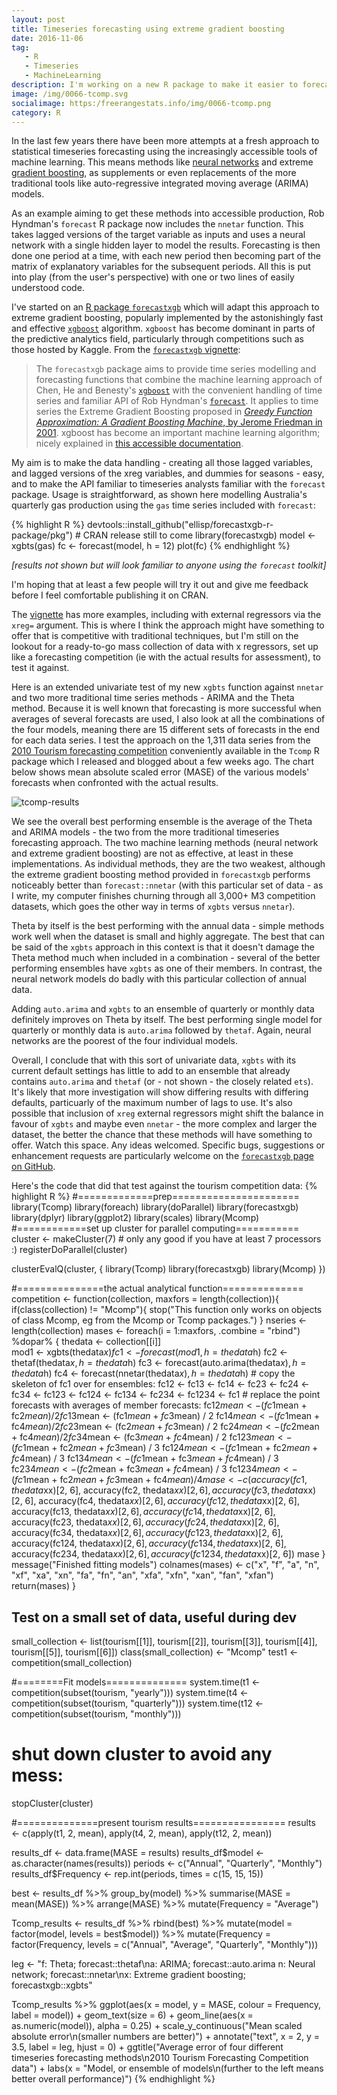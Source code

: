 ```yaml
---
layout: post
title: Timeseries forecasting using extreme gradient boosting
date: 2016-11-06
tag: 
   - R
   - Timeseries
   - MachineLearning
description: I'm working on a new R package to make it easier to forecast timeseries with the xgboost machine learning algorithm.  So far in tests against large competition data collections (thousands of timeseries), it performs comparably to the nnetar neural network method, but not as well as more traditional timeseries methods like auto.arima and theta.
image: /img/0066-tcomp.svg
socialimage: https:/freerangestats.info/img/0066-tcomp.png
category: R
---
```


In the last few years there have been more attempts at a fresh approach to statistical timeseries forecasting using the increasingly accessible tools of machine learning.  This means methods like [neural networks](http://www.neural-forecasting-competition.com/index.htm) and extreme [gradient boosting](https://en.wikipedia.org/wiki/Gradient_boosting), as supplements or even replacements of the more traditional tools like auto-regressive integrated moving average (ARIMA) models.  

As an example aiming to get these methods into accessible production, Rob Hyndman's `forecast` R package now includes the `nnetar` function.  This takes lagged versions of the target variable as inputs and uses a neural network with a single hidden layer to model the results.  Forecasting is then done one period at a time, with each new period then becoming part of the matrix of explanatory variables for the subsequent periods.  All this is put into play (from the user's perspective) with one or two lines of easily understood code.

I've started on an [R package `forecastxgb`](https://github.com/ellisp/forecastxgb-r-package/) which will adapt this approach to extreme gradient boosting, popularly implemented by the astonishingly fast and effective [`xgboost`](https://CRAN.R-project.org/package=xgboost) algorithm.  `xgboost` has become dominant in parts of the predictive analytics field, particularly through competitions such as those hosted by Kaggle.  From the [`forecastxgb` vignette](https://github.com/ellisp/forecastxgb-r-package/blob/master/pkg/vignettes/xgbts.Rmd):

>  The `forecastxgb` package aims to provide time series modelling and forecasting functions that combine the machine learning approach of Chen, He and Benesty's [`xgboost`](https://CRAN.R-project.org/package=xgboost) with the convenient handling of time series and familiar API of Rob Hyndman's [`forecast`](http://github.com/robjhyndman/forecast).  It applies to time series the Extreme Gradient Boosting proposed in [*Greedy Function Approximation: A Gradient Boosting Machine*, by Jerome Friedman in 2001](http://www.jstor.org/stable/2699986). xgboost has become an important machine learning algorithm; nicely explained in [this accessible documentation](http://xgboost.readthedocs.io/en/latest/model.html).

My aim is to make the data handling - creating all those lagged variables, and lagged versions of the xreg variables, and dummies for seasons - easy, and to make the API familiar to timeseries analysts familiar with the `forecast` package.  Usage is straightforward, as shown here modelling Australia's quarterly gas production using the `gas` time series included with `forecast`:

{% highlight R %}
devtools::install_github("ellisp/forecastxgb-r-package/pkg") # CRAN release still to come
library(forecastxgb)
model <- xgbts(gas)
fc <- forecast(model, h = 12)
plot(fc)
{% endhighlight %}

*[results not shown but will look familiar to anyone using the `forecast` toolkit]*

I'm hoping that at least a few people will try it out and give me feedback before I feel comfortable publishing it on CRAN.

The [vignette](https://github.com/ellisp/forecastxgb-r-package/blob/master/pkg/vignettes/xgbts.Rmd) has more examples, including with external regressors via the `xreg=` argument.  This is where I think the approach might have something to offer that is competitive with traditional techniques, but I'm still on the lookout for a ready-to-go mass collection of data with x regressors, set up like a forecasting competition (ie with the actual results for assessment), to test it against.

Here is an extended univariate test of my new `xgbts` function against `nnetar` and two more traditional time series methods - ARIMA and the Theta method.  Because it is well known that forecasting is more successful when averages of several forecasts are used, I also look at all the combinations of the four models, meaning there are 15 different sets of forecasts in the end for each data series.  I test the approach on the 1,311 data series from the [2010 Tourism forecasting competition](/blog/2016/10/19/Tcomp) conveniently available in the `Tcomp` R package which I released and blogged about a few weeks ago.  The chart below shows mean absolute scaled error (MASE) of the various models' forecasts when confronted with the actual results.

![tcomp-results](/img/0066-tcomp.png)

We see the overall best performing ensemble is the average of the Theta and ARIMA models - the two from the more traditional timeseries forecasting approach.  The two machine learning methods (neural network and extreme gradient boosting) are not as effective, at least in these implementations.  As individual methods, they are the two weakest, although the extreme gradient boosting method provided in `forecastxgb` performs noticeably better than `forecast::nnetar` (with this particular set of data - as I write, my computer finishes churning through all 3,000+ M3 competition datasets, which goes the other way in terms of `xgbts` versus `nnetar`).  

Theta by itself is the best performing with the annual data - simple methods work well when the dataset is small and highly aggregate.  The best that can be said of the `xgbts` approach in this context is that it doesn't damage the Theta method much when included in a combination - several of the better performing ensembles have `xgbts` as one of their members.  In contrast, the neural network models do badly with this particular collection of annual data.

Adding `auto.arima` and `xgbts` to an ensemble of quarterly or monthly data definitely improves on Theta by itself.  The best performing single model for quarterly or monthly data is `auto.arima` followed by `thetaf`.  Again, neural networks are the poorest of the four individual models.

Overall, I conclude that with this sort of univariate data, `xgbts` with its current default settings has little to add to an ensemble that already contains `auto.arima` and `thetaf` (or - not shown - the closely related `ets`).  It's likely that more investigation will show differing results with differing defaults, particuarly of the maximum number of lags to use.  It's also possible that inclusion of `xreg` external regressors might shift the balance in favour of `xgbts` and maybe even `nnetar` - the more complex and larger the dataset, the better the chance that these methods will have something to offer.  Watch this space.  Any ideas welcomed.  Specific bugs, suggestions or enhancement requests are particularly welcome on the [`forecastxgb` page on GitHub](https://github.com/ellisp/forecastxgb-r-package/issues).

Here's the code that did that test against the tourism competition data:
{% highlight R %}
#=============prep======================
library(Tcomp)
library(foreach)
library(doParallel)
library(forecastxgb)
library(dplyr)
library(ggplot2)
library(scales)
library(Mcomp)
#============set up cluster for parallel computing===========
cluster <- makeCluster(7) # only any good if you have at least 7 processors :)
registerDoParallel(cluster)

clusterEvalQ(cluster, {
   library(Tcomp)
   library(forecastxgb)
   library(Mcomp)
})


#===============the actual analytical function==============
competition <- function(collection, maxfors = length(collection)){
   if(class(collection) != "Mcomp"){
      stop("This function only works on objects of class Mcomp, eg from the Mcomp or Tcomp packages.")
   }
   nseries <- length(collection)
   mases <- foreach(i = 1:maxfors, .combine = "rbind") %dopar% {
      thedata <- collection[[i]]  
      mod1 <- xgbts(thedata$x)
      fc1 <- forecast(mod1, h = thedata$h)
      fc2 <- thetaf(thedata$x, h = thedata$h)
      fc3 <- forecast(auto.arima(thedata$x), h = thedata$h)
      fc4 <- forecast(nnetar(thedata$x), h = thedata$h)
      # copy the skeleton of fc1 over for ensembles:
      fc12 <- fc13 <- fc14 <- fc23 <- fc24 <- fc34 <- fc123 <- fc124 <- fc134 <- fc234 <- fc1234 <- fc1
      # replace the point forecasts with averages of member forecasts:
      fc12$mean <- (fc1$mean + fc2$mean) / 2
      fc13$mean <- (fc1$mean + fc3$mean) / 2
      fc14$mean <- (fc1$mean + fc4$mean) / 2
      fc23$mean <- (fc2$mean + fc3$mean) / 2
      fc24$mean <- (fc2$mean + fc4$mean) / 2
      fc34$mean <- (fc3$mean + fc4$mean) / 2
      fc123$mean <- (fc1$mean + fc2$mean + fc3$mean) / 3
      fc124$mean <- (fc1$mean + fc2$mean + fc4$mean) / 3
      fc134$mean <- (fc1$mean + fc3$mean + fc4$mean) / 3
      fc234$mean <- (fc2$mean + fc3$mean + fc4$mean) / 3
      fc1234$mean <- (fc1$mean + fc2$mean + fc3$mean + fc4$mean) / 4
      mase <- c(accuracy(fc1, thedata$xx)[2, 6],
                accuracy(fc2, thedata$xx)[2, 6],
                accuracy(fc3, thedata$xx)[2, 6],
                accuracy(fc4, thedata$xx)[2, 6],
                accuracy(fc12, thedata$xx)[2, 6],
                accuracy(fc13, thedata$xx)[2, 6],
                accuracy(fc14, thedata$xx)[2, 6],
                accuracy(fc23, thedata$xx)[2, 6],
                accuracy(fc24, thedata$xx)[2, 6],
                accuracy(fc34, thedata$xx)[2, 6],
                accuracy(fc123, thedata$xx)[2, 6],
                accuracy(fc124, thedata$xx)[2, 6],
                accuracy(fc134, thedata$xx)[2, 6],
                accuracy(fc234, thedata$xx)[2, 6],
                accuracy(fc1234, thedata$xx)[2, 6])
      mase
   }
   message("Finished fitting models")
   colnames(mases) <- c("x", "f", "a", "n", "xf", "xa", "xn", "fa", "fn", "an",
                        "xfa", "xfn", "xan", "fan", "xfan")
   return(mases)
}



## Test on a small set of data, useful during dev
small_collection <- list(tourism[[1]], tourism[[2]], tourism[[3]], tourism[[4]], tourism[[5]], tourism[[6]])
class(small_collection) <- "Mcomp"
test1 <- competition(small_collection)


#========Fit models==============
system.time(t1  <- competition(subset(tourism, "yearly")))
system.time(t4 <- competition(subset(tourism, "quarterly")))
system.time(t12 <- competition(subset(tourism, "monthly")))

# shut down cluster to avoid any mess:
stopCluster(cluster)


#==============present tourism results================
results <- c(apply(t1, 2, mean),
             apply(t4, 2, mean),
             apply(t12, 2, mean))

results_df <- data.frame(MASE = results)
results_df$model <- as.character(names(results))
periods <- c("Annual", "Quarterly", "Monthly")
results_df$Frequency <- rep.int(periods, times = c(15, 15, 15))

best <- results_df %>%
   group_by(model) %>%
   summarise(MASE = mean(MASE)) %>%
   arrange(MASE) %>%
   mutate(Frequency = "Average")

Tcomp_results <- results_df %>%
   rbind(best) %>%
   mutate(model = factor(model, levels = best$model)) %>%
   mutate(Frequency = factor(Frequency, levels = c("Annual", "Average", "Quarterly", "Monthly")))

leg <- "f: Theta; forecast::thetaf\na: ARIMA; forecast::auto.arima
n: Neural network; forecast::nnetar\nx: Extreme gradient boosting; forecastxgb::xgbts"

Tcomp_results %>%
   ggplot(aes(x = model, y =  MASE, colour = Frequency, label = model)) +
   geom_text(size = 6) +
   geom_line(aes(x = as.numeric(model)), alpha = 0.25) +
   scale_y_continuous("Mean scaled absolute error\n(smaller numbers are better)") +
   annotate("text", x = 2, y = 3.5, label = leg, hjust = 0) +
   ggtitle("Average error of four different timeseries forecasting methods\n2010 Tourism Forecasting Competition data") +
   labs(x = "Model, or ensemble of models\n(further to the left means better overall performance)")
{% endhighlight %}
